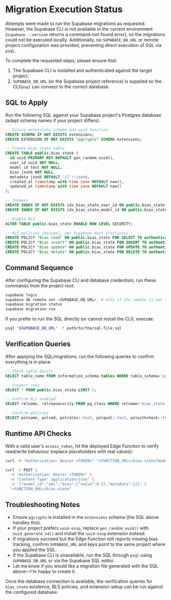 # Migration Execution Status

Attempts were made to run the Supabase migrations as requested. However, the Supabase CLI is not available in the current environment (`supabase --version` returns a command-not-found error), so the migrations could not be executed locally. Additionally, no `SUPABASE_DB_URL` or remote project configuration was provided, preventing direct execution of SQL via `psql`.

To complete the requested steps, please ensure that:

1. The Supabase CLI is installed and authenticated against the target project.
2. `SUPABASE_DB_URL` (or the Supabase project reference) is supplied so the CLI/`psql` can connect to the correct database.

## SQL to Apply

Run the following SQL against your Supabase project's Postgres database (adapt schema names if your project differs):

```sql
-- Ensure extensions schema and uuid function
CREATE SCHEMA IF NOT EXISTS extensions;
CREATE EXTENSION IF NOT EXISTS "pgcrypto" SCHEMA extensions;

-- Create bias_state table
CREATE TABLE public.bias_state (
  id uuid PRIMARY KEY DEFAULT gen_random_uuid(),
  user_id uuid NOT NULL,
  model_id text NOT NULL,
  bias jsonb NOT NULL,
  metadata jsonb DEFAULT '{}'::jsonb,
  created_at timestamp with time zone DEFAULT now(),
  updated_at timestamp with time zone DEFAULT now()
);

-- Indexes
CREATE INDEX IF NOT EXISTS idx_bias_state_user_id ON public.bias_state(user_id);
CREATE INDEX IF NOT EXISTS idx_bias_state_model_id ON public.bias_state(model_id);

-- Enable RLS
ALTER TABLE public.bias_state ENABLE ROW LEVEL SECURITY;

-- RLS policies (minimal, per Supabase best practices)
CREATE POLICY "Bias read" ON public.bias_state FOR SELECT TO authenticated USING ((SELECT auth.uid()) = user_id);
CREATE POLICY "Bias insert" ON public.bias_state FOR INSERT TO authenticated WITH CHECK ((SELECT auth.uid()) = user_id);
CREATE POLICY "Bias update" ON public.bias_state FOR UPDATE TO authenticated USING ((SELECT auth.uid()) = user_id) WITH CHECK ((SELECT auth.uid()) = user_id);
CREATE POLICY "Bias delete" ON public.bias_state FOR DELETE TO authenticated USING ((SELECT auth.uid()) = user_id);
```

## Command Sequence

After configuring the Supabase CLI and database credentials, run these commands from the project root:

```bash
supabase login
supabase db remote set <SUPABASE_DB_URL>  # only if the remote is not already configured
supabase migration status
supabase migration run
```

If you prefer to run the SQL directly (or cannot install the CLI), execute:

```bash
psql "$SUPABASE_DB_URL" -f path/to/the/sql-file.sql
```

## Verification Queries

After applying the SQL/migrations, run the following queries to confirm everything is in place:

```sql
-- Check table exists
SELECT table_name FROM information_schema.tables WHERE table_schema='public' AND table_name='bias_state';

-- Inspect rows
SELECT * FROM public.bias_state LIMIT 5;

-- Confirm RLS enabled
SELECT relname, relrowsecurity FROM pg_class WHERE relname='bias_state';

-- Confirm policies
SELECT polname, polcmd, polroles::text, polqual::text, polwithcheck::text FROM pg_policy WHERE polrelid = 'public.bias_state'::regclass;
```

## Runtime API Checks

With a valid user's `access_token`, hit the deployed Edge Function to verify read/write behaviour (replace placeholders with real values):

```bash
curl -H "Authorization: Bearer <TOKEN>" "<FUNCTION_URL>/bias-state?model_id=abc"

curl -X POST \
  -H "Authorization: Bearer <TOKEN>" \
  -H "Content-Type: application/json" \
  -d '{"model_id":"abc","bias":{"value":0.1},"metadata":{}}' \
  "<FUNCTION_URL>/bias-state"
```

## Troubleshooting Notes

* Ensure `pgcrypto` is installed in the `extensions` schema (the SQL above handles this).
* If your project prefers `uuid-ossp`, replace `gen_random_uuid()` with `uuid_generate_v4()` and install the `uuid-ossp` extension instead.
* If migrations succeed but the Edge Function still reports missing bias tracking, confirm `SUPABASE_URL` and keys point to the same project where you applied the SQL.
* If the Supabase CLI is unavailable, run the SQL through `psql` using `SUPABASE_DB_URL` or via the Supabase SQL editor.
* Let me know if you would like a migration file generated with the SQL above—I'm happy to create it.

Once the database connection is available, the verification queries for `bias_state` existence, RLS policies, and extension setup can be run against the configured database.
